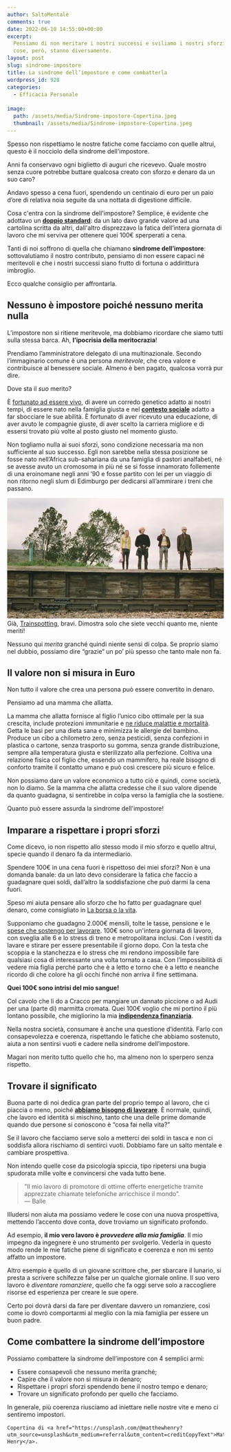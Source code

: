 ```yaml
---
author: SaltoMentale
comments: true
date: 2022-06-10 14:55:00+00:00
excerpt:
  Pensiamo di non meritare i nostri successi e sviliamo i nostri sforzi. Le
  cose, però, stanno diversamente.
layout: post
slug: sindrome-impostore
title: La sindrome dell’impostore e come combatterla
wordpress_id: 928
categories:
  - Efficacia Personale

image:
  path: /assets/media/Sindrome-impostore-Copertina.jpeg
  thumbnail: /assets/media/Sindrome-impostore-Copertina.jpeg
---
```


Spesso non rispettiamo le nostre fatiche come facciamo con quelle altrui, questo è il nocciolo della sindrome dell'impostore.

Anni fa conservavo ogni biglietto di auguri che ricevevo. Quale mostro senza cuore potrebbe buttare qualcosa creato con sforzo e denaro da un suo caro?

Andavo spesso a cena fuori, spendendo un centinaio di euro per un paio d’ore di relativa noia seguite da una nottata di digestione difficile.

Cosa c'entra con la sindrome dell'impostore? Semplice, è evidente che adottavo un [**doppio standard**](/doppio-standard/): da un lato davo grande valore ad una cartolina scritta da altri, dall'altro disprezzavo la fatica dell’intera giornata di lavoro che mi serviva per ottenere quei 100€ sperperati a cena.

Tanti di noi soffrono di quella che chiamano **sindrome dell’impostore**: sottovalutiamo il nostro contributo, pensiamo di non essere capaci né meritevoli e che i nostri successi siano frutto di fortuna o addirittura imbroglio.

Ecco qualche consiglio per affrontarla.

## Nessuno è impostore poiché nessuno merita nulla

L’impostore non si ritiene meritevole, ma dobbiamo ricordare che siamo tutti sulla stessa barca. Ah, **l’ipocrisia della meritocrazia**!

Prendiamo l’amministratore delegato di una multinazionale. Secondo l’immaginario comune è una persona _meritevole_, che crea valore e contribuisce al benessere sociale. Almeno è ben pagato, qualcosa vorrà pur dire.

Dove sta il _suo_ merito?

È [fortunato ad essere vivo](/affrontare-la-morte/), di avere un corredo genetico adatto ai nostri tempi, di essere nato nella famiglia giusta e nel [**contesto sociale**](/il-giusto-lo-sbagliato-ed-il-contesto-sociale/) adatto a far sbocciare le sue abilità. È fortunato di aver ricevuto una educazione, di aver avuto le compagnie giuste, di aver scelto la carriera migliore e di essersi trovato più volte al posto giusto nel momento giusto.

Non togliamo nulla ai suoi sforzi, sono condizione necessaria ma non sufficiente al suo successo. Egli non sarebbe nella stessa posizione se fosse nato nell’Africa sub-sahariana da una famiglia di pastori analfabeti, né se avesse avuto un cromosoma in più né se si fosse innamorato follemente di una eroinomane negli anni ’90 e fosse partito con lei per un viaggio di non ritorno negli slum di Edimburgo per dedicarsi all’ammirare i treni che passano.

![Immagine di copertina del film Trainspotting](/assets/media/Trainspotting_danny_boyle.png)Già, [Trainspotting](https://it.wikipedia.org/wiki/Trainspotting_%28film%29), bravi. Dimostra solo che siete vecchi quanto me, niente meriti!

Nessuno qui _merita_ granché quindi niente sensi di colpa. Se proprio siamo nel dubbio, possiamo dire “grazie“ un po’ più spesso che tanto male non fa.

## Il valore non si misura in Euro

Non tutto il valore che crea una persona può essere convertito in denaro.

Pensiamo ad una mamma che allatta.

La mamma che allatta fornisce al figlio l’unico cibo ottimale per la sua crescita, include protezioni immunitarie e [ne riduce malattie e mortalità](https://www.who.int/news-room/facts-in-pictures/detail/breastfeeding). Getta le basi per una dieta sana e minimizza le allergie del bambino. Produce un cibo a chilometro zero, senza pesticidi, senza confezioni in plastica o cartone, senza trasporto su gomma, senza grande distribuzione, sempre alla temperatura giusta e sterilizzato alla perfezione. Coltiva una relazione fisica col figlio che, essendo un mammifero, ha reale bisogno di conforto tramite il contatto umano e può così crescere più sicuro e felice.

Non possiamo dare un valore economico a tutto ciò e quindi, come società, non lo diamo. Se la mamma che allatta credesse che il suo valore dipende da quanto guadagna, si sentirebbe in colpa verso la famiglia che la sostiene.

Quanto può essere assurda la sindrome dell'impostore!

## Imparare a rispettare i propri sforzi

Come dicevo, io non rispetto allo stesso modo il mio sforzo e quello altrui, specie quando il denaro fa da intermediario.

Spendere 100€ in una cena fuori è rispettoso dei miei sforzi? Non è una domanda banale: da un lato devo considerare la fatica che faccio a guadagnare quei soldi, dall’altro la soddisfazione che può darmi la cena fuori.

Speso mi aiuta pensare allo sforzo che ho fatto per guadagnare quel denaro, come consigliato in [La borsa o la vita](https://amzn.to/3DcnkmB).

Supponiamo che guadagno 2.000€ mensili, tolte le tasse, pensione e le [spese che sostengo per lavorare](/quanto-costa-lavorare/). 100€ sono un'intera giornata di lavoro, con sveglia alle 6 e lo stress di treno e metropolitana inclusi. Con i vestiti da lavare e stirare per essere presentabile il giorno dopo. Con la testa che scoppia e la stanchezza e lo stress che mi rendono impossibile fare qualsiasi cosa di interessante una volta tornato a casa. Con l’impossibilità di vedere mia figlia perché parto che è a letto e torno che è a letto e neanche ricordo di che colore ha gli occhi finché non arriva il fine settimana.

**Quei 100€ sono intrisi del mio sangue!**

Col cavolo che li do a Cracco per mangiare un dannato piccione o ad Audi per una (parte di) marmitta cromata. Quei 100€ voglio che mi portino il più lontano possibile, che migliorino la mia [**indipendenza finanziaria**](/indipendenza-finanziaria/).

Nella nostra società, consumare è anche una questione d’identità. Farlo con consapevolezza e coerenza, rispettando le fatiche che abbiamo sostenuto, aiuta a non sentirsi vuoti e cadere nella sindrome dell’impostore.

Magari non merito tutto quello che ho, ma almeno non lo sperpero senza rispetto.

## Trovare il significato

Buona parte di noi dedica gran parte del proprio tempo al lavoro, che ci piaccia o meno, poiché [**abbiamo bisogno di lavorare**](/bisogno-di-lavorare/). È normale, quindi, che lavoro ed identità si mischino, tanto che una delle prime domande quando due persone si conoscono è “cosa fai nella vita?”

Se il lavoro che facciamo serve solo a metterci dei soldi in tasca e non ci soddisfa allora rischiamo di sentirci vuoti. Dobbiamo fare un salto mentale e cambiare prospettiva.

Non intendo quelle cose da psicologia spiccia, tipo ripetersi una bugia spudorata mille volte e convincersi che vada tutto bene.

> ”Il mio lavoro di promotore di ottime offerte energetiche tramite apprezzate chiamate telefoniche  arricchisce il mondo”.  
— Balle


Illudersi non aiuta ma possiamo vedere le cose con una nuova prospettiva, mettendo l’accento dove conta, dove troviamo un significato profondo.

Ad esempio, **il mio vero lavoro è _provvedere alla mia famiglia_**. Il mio impegno da ingegnere è uno strumento per svolgerlo. Vederla in questo modo rende le mie fatiche piene di significato e coerenza e non mi sento affatto un impostore.

Altro esempio è quello di un giovane scrittore che, per sbarcare il lunario, si presta a scrivere schifezze false per un qualche giornale online. Il suo vero lavoro è _diventare romanziere_, quello che fa oggi serve solo a raccogliere risorse ed esperienza per creare le sue opere.

Certo poi dovrà darsi da fare per diventare davvero un romanziere, così come io dovrò comportarmi al meglio con la mia famiglia per essere un buon padre.

## Come combattere la sindrome dell’impostore

Possiamo combattere la sindrome dell’impostore con 4 semplici armi:

- Essere consapevoli che nessuno merita granché;
- Capire che il valore non si misura in denaro;
- Rispettare i propri sforzi spendendo bene il nostro tempo e denaro;
- Trovare un significato profondo per quello che facciamo.

In generale, più coerenza riusciamo ad iniettare nelle nostre vite e meno ci sentiremo impostori.

    Copertina di <a href="https://unsplash.com/@matthewhenry?utm_source=unsplash&utm_medium=referral&utm_content=creditCopyText">Matthew Henry</a>.
